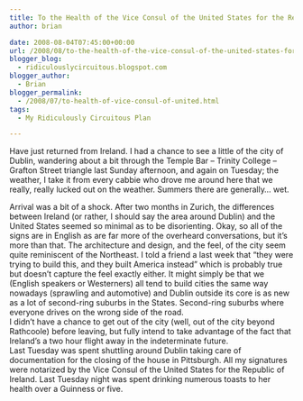 ```yaml
---
title: To the Health of the Vice Consul of the United States for the Republic of Ireland
author: brian

date: 2008-08-04T07:45:00+00:00
url: /2008/08/to-the-health-of-the-vice-consul-of-the-united-states-for-the-republic-of-ireland/
blogger_blog:
  - ridiculouslycircuitous.blogspot.com
blogger_author:
  - Brian
blogger_permalink:
  - /2008/07/to-health-of-vice-consul-of-united.html
tags:
  - My Ridiculously Circuitous Plan

---
```

Have just returned from Ireland. I had a chance to see a little of the city of Dublin, wandering about a bit through the Temple Bar &#8211; Trinity College &#8211; Grafton Street triangle last Sunday afternoon, and again on Tuesday; the weather, I take it from every cabbie who drove me around here that we really, really lucked out on the weather. Summers there are generally&#8230; wet.

<div>
</div>

<div>
  Arrival was a bit of a shock. After two months in Zurich, the differences between Ireland (or rather, I should say the area around Dublin) and the United States seemed so minimal as to be disorienting. Okay, so all of the signs are in English as are far more of the overheard conversations, but it&#8217;s more than that. The architecture and design, and the feel, of the city seem quite reminiscent of the Northeast. I told a friend a last week that &#8220;they were trying to build this, and they built America instead&#8221; which is probably true but doesn&#8217;t capture the feel exactly either. It might simply be that we (English speakers or Westerners) all tend to build cities the same way nowadays (sprawling and automotive) and Dublin outside its core is as new as a lot of second-ring suburbs in the States. Second-ring suburbs where everyone drives on the wrong side of the road.
</div>

<div>
</div>

<div>
  I didn&#8217;t have a chance to get out of the city (well, out of the city beyond Rathcoole) before leaving, but fully intend to take advantage of the fact that Ireland&#8217;s a two hour flight away in the indeterminate future.
</div>

<div>
  <div>
  </div>
  
  <div>
    Last Tuesday was spent shuttling around Dublin taking care of documentation for the closing of the house in Pittsburgh. All my signatures were notarized by the Vice Consul of the United States for the Republic of Ireland. Last Tuesday night was spent drinking numerous toasts to her health over a Guinness or five.
  </div>
</div>